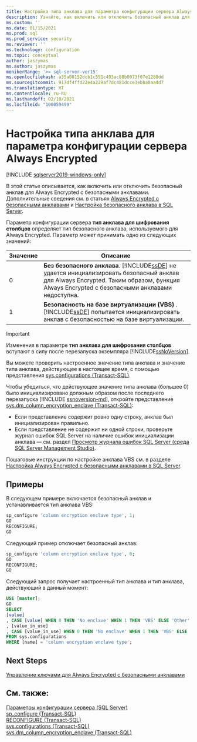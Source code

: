 ```yaml
---
title: Настройка типа анклава для параметра конфигурации сервера Always Encrypted | Документация Майкрософт
description: Узнайте, как включить или отключить безопасный анклав для Always Encrypted. Узнайте, как проверить правильность инициализации анклава.
ms.custom: ''
ms.date: 01/15/2021
ms.prod: sql
ms.prod_service: security
ms.reviewer: ''
ms.technology: configuration
ms.topic: conceptual
author: jaszymas
ms.author: jaszymas
monikerRange: '>= sql-server-ver15'
ms.openlocfilehash: a35a08152dcb1c551c493ac88b0073f07e1280dd
ms.sourcegitcommit: 917df4ffd22e4a229af7dc481dcce3ebba0aa4d7
ms.translationtype: HT
ms.contentlocale: ru-RU
ms.lasthandoff: 02/10/2021
ms.locfileid: "100059499"
---
```

# <a name="configure-the-enclave-type-for-always-encrypted-server-configuration-option"></a>Настройка типа анклава для параметра конфигурации сервера Always Encrypted

[!INCLUDE [sqlserver2019-windows-only](../../includes/applies-to-version/sqlserver2019-windows-only.md)]

В этой статье описывается, как включить или отключить безопасный анклав для Always Encrypted с безопасными анклавами. Дополнительные сведения см. в статьях [Always Encrypted с безопасными анклавами](../../relational-databases/security/encryption/always-encrypted-enclaves.md) и [Настройка безопасного анклава в SQL Server](../../relational-databases/security/encryption/always-encrypted-enclaves-configure-enclave-type.md).

Параметр конфигурации сервера **тип анклава для шифрования столбцов** определяет тип безопасного анклава, используемого для Always Encrypted. Параметр может принимать одно из следующих значений:  
  
|Значение|Описание|  
|-------------------|-----------------| 
|0|**Без безопасного анклава**. [!INCLUDE[ssDE](../../includes/ssde-md.md)] не удается инициализировать безопасный анклав для Always Encrypted. Таким образом, функция Always Encrypted с безопасными анклавами недоступна.|  
|1|**Безопасность на базе виртуализации (VBS)** . [!INCLUDE[ssDE](../../includes/ssde-md.md)] попытается инициализировать анклав с безопасностью на базе виртуализации.

> [!IMPORTANT]
> Изменения в параметре **тип анклава для шифрования столбцов** вступают в силу после перезапуска экземпляра [!INCLUDE[ssNoVersion](../../includes/ssnoversion-md.md)].
   
Вы можете проверить настроенное значение типа анклава и значение типа анклава, действующее в настоящее время, с помощью представления [sys.configurations (Transact-SQL)](../../relational-databases/system-catalog-views/sys-configurations-transact-sql.md). 

Чтобы убедиться, что действующее значение типа анклава (большее 0) было инициализировано должным образом после последнего перезапуска [!INCLUDE [ssnoversion-md](../../includes/ssnoversion-md.md)], откройте представление [sys.dm_column_encryption_enclave (Transact-SQL)](../../relational-databases/system-dynamic-management-views/sys-dm-column-encryption-enclave.md):
 - Если представление содержит ровно одну строку, анклав был инициализирован правильно. 
 - Если представление не содержит ни одной строки, проверьте журнал ошибок SQL Server на наличие ошибок инициализации анклава — см. раздел [Просмотр журнала ошибок SQL Server (среда SQL Server Management Studio)](../../relational-databases/performance/view-the-sql-server-error-log-sql-server-management-studio.md).

Пошаговые инструкции по настройке анклава VBS см. в разделе [Настройка Always Encrypted с безопасными анклавами в SQL Server](../../relational-databases/security/tutorial-getting-started-with-always-encrypted-enclaves.md#step-3-enable-always-encrypted-with-secure-enclaves-in-sql-server).

## <a name="examples"></a>Примеры  
 В следующем примере включается безопасный анклав и устанавливается тип анклава VBS:

```sql  
sp_configure 'column encryption enclave type', 1;  
GO  
RECONFIGURE;  
GO  
```  

Следующий пример отключает безопасный анклав:  

```sql  
sp_configure 'column encryption enclave type', 0;  
GO  
RECONFIGURE;  
GO  
```  

Следующий запрос получает настроенный тип анклава и тип анклава, действующий в данный момент:

```sql  
USE [master];
GO
SELECT
[value]
, CASE [value] WHEN 0 THEN 'No enclave' WHEN 1 THEN 'VBS' ELSE 'Other' END AS [value_description]
, [value_in_use]
, CASE [value_in_use] WHEN 0 THEN 'No enclave' WHEN 1 THEN 'VBS' ELSE 'Other' END AS [value_in_use_description]
FROM sys.configurations
WHERE [name] = 'column encryption enclave type'; 
```  
## <a name="next-steps"></a>Next Steps
 [Управление ключами для Always Encrypted с безопасными анклавами](../../relational-databases/security/encryption/always-encrypted-enclaves-manage-keys.md)

## <a name="see-also"></a>См. также:  
 [Параметры конфигурации сервера (SQL Server)](../../database-engine/configure-windows/server-configuration-options-sql-server.md)   
 [sp_configure (Transact-SQL)](../../relational-databases/system-stored-procedures/sp-configure-transact-sql.md)   
 [RECONFIGURE (Transact-SQL)](../../t-sql/language-elements/reconfigure-transact-sql.md)   
 [sys.configurations (Transact-SQL)](../../relational-databases/system-catalog-views/sys-configurations-transact-sql.md)   
 [sys.dm_column_encryption_enclave (Transact-SQL)](../../relational-databases/system-dynamic-management-views/sys-dm-column-encryption-enclave.md)   
